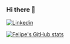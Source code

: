 ### Hi there 👋
[![Linkedin](https://img.shields.io/badge/LinkedIn-0077B5?style=for-the-badge&logo=linkedin&logoColor=white)](https://www.linkedin.com/in/felipe-gama-dantas/)

[![Felipe's GitHub stats](https://github-readme-stats.vercel.app/api?username=FelipeGamarock)](https://github.com/anuraghazra/github-readme-stats)
